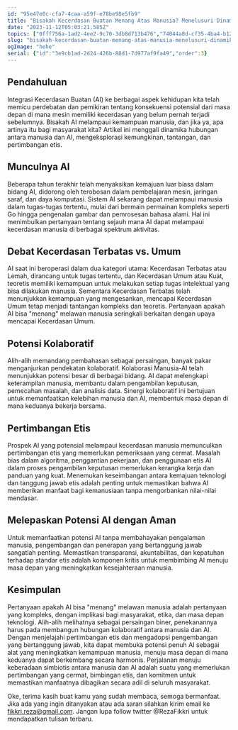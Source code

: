 ```yaml
---
id: "95e47e0c-cfa7-4caa-a59f-e78be98e5fb9"
title: "Bisakah Kecerdasan Buatan Menang Atas Manusia? Menelusuri Dinamika Interaksi Antara Manusia dan Kecerdasan Buatan"
date: "2023-11-12T05:03:21.585Z"
topics: ["0fff756a-1ad2-4ee2-9c70-3db8d713b476","74044a8d-cf35-4ba4-b123-8de37063cca6"]
slug: "bisakah-kecerdasan-buatan-menang-atas-manusia-menelusuri-dinamika-interaksi-antara-manusia-dan-kecerdasan-buatan"
ogImage: "hehe"
serial: {"id":"3e9cb1ad-2d24-426b-88d1-7d977af9fa49","order":3}
---
```


## Pendahuluan

Integrasi Kecerdasan Buatan (AI) ke berbagai aspek kehidupan kita telah memicu perdebatan dan pemikiran tentang konsekuensi potensial dari masa depan di mana mesin memiliki kecerdasan yang belum pernah terjadi sebelumnya. Bisakah AI melampaui kemampuan manusia, dan jika ya, apa artinya itu bagi masyarakat kita? Artikel ini menggali dinamika hubungan antara manusia dan AI, mengeksplorasi kemungkinan, tantangan, dan pertimbangan etis.

## Munculnya AI

Beberapa tahun terakhir telah menyaksikan kemajuan luar biasa dalam bidang AI, didorong oleh terobosan dalam pembelajaran mesin, jaringan saraf, dan daya komputasi. Sistem AI sekarang dapat melampaui manusia dalam tugas-tugas tertentu, mulai dari bermain permainan kompleks seperti Go hingga pengenalan gambar dan pemrosesan bahasa alami. Hal ini menimbulkan pertanyaan tentang sejauh mana AI dapat melampaui kecerdasan manusia di berbagai spektrum aktivitas.

## Debat Kecerdasan Terbatas vs. Umum

AI saat ini beroperasi dalam dua kategori utama: Kecerdasan Terbatas atau Lemah, dirancang untuk tugas tertentu, dan Kecerdasan Umum atau Kuat, teoretis memiliki kemampuan untuk melakukan setiap tugas intelektual yang bisa dilakukan manusia. Sementara Kecerdasan Terbatas telah menunjukkan kemampuan yang mengesankan, mencapai Kecerdasan Umum tetap menjadi tantangan kompleks dan teoretis. Pertanyaan apakah AI bisa "menang" melawan manusia seringkali berkaitan dengan upaya mencapai Kecerdasan Umum.

## Potensi Kolaboratif

Alih-alih memandang pembahasan sebagai persaingan, banyak pakar menganjurkan pendekatan kolaboratif. Kolaborasi Manusia-AI telah menunjukkan potensi besar di berbagai bidang. AI dapat melengkapi keterampilan manusia, membantu dalam pengambilan keputusan, pemecahan masalah, dan analisis data. Sinergi kolaboratif ini bertujuan untuk memanfaatkan kelebihan manusia dan AI, membentuk masa depan di mana keduanya bekerja bersama.

## Pertimbangan Etis

Prospek AI yang potensial melampaui kecerdasan manusia memunculkan pertimbangan etis yang memerlukan pemeriksaan yang cermat. Masalah bias dalam algoritma, penggantian pekerjaan, dan penggunaan etis AI dalam proses pengambilan keputusan memerlukan kerangka kerja dan panduan yang kuat. Menemukan keseimbangan antara kemajuan teknologi dan tanggung jawab etis adalah penting untuk memastikan bahwa AI memberikan manfaat bagi kemanusiaan tanpa mengorbankan nilai-nilai mendasar.

## Melepaskan Potensi AI dengan Aman

Untuk memanfaatkan potensi AI tanpa membahayakan pengalaman manusia, pengembangan dan penerapan yang bertanggung jawab sangatlah penting. Memastikan transparansi, akuntabilitas, dan kepatuhan terhadap standar etis adalah komponen kritis untuk membimbing AI menuju masa depan yang meningkatkan kesejahteraan manusia.

## Kesimpulan

Pertanyaan apakah AI bisa "menang" melawan manusia adalah pertanyaan yang kompleks, dengan implikasi bagi masyarakat, etika, dan masa depan teknologi. Alih-alih melihatnya sebagai persaingan biner, penekanannya harus pada membangun hubungan kolaboratif antara manusia dan AI. Dengan menjelajahi pertimbangan etis dan mengadopsi pengembangan yang bertanggung jawab, kita dapat membuka potensi penuh AI sebagai alat yang meningkatkan kemampuan manusia, menuju masa depan di mana keduanya dapat berkembang secara harmonis. Perjalanan menuju keberadaan simbiotis antara manusia dan AI adalah suatu yang memerlukan pertimbangan yang cermat, bimbingan etis, dan komitmen untuk memastikan manfaatnya dibagikan secara adil di seluruh masyarakat.

Oke, terima kasih buat kamu yang sudah membaca, semoga bermanfaat. Jika ada yang ingin ditanyakan atau ada saran silahkan kirim email ke fikkri.reza@gmail.com. Jangan lupa follow twitter @RezaFikkri untuk mendapatkan tulisan terbaru.
